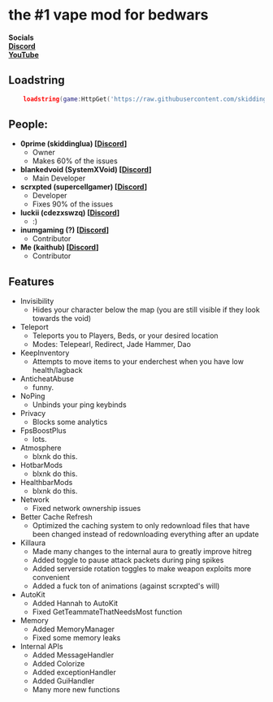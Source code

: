 # the #1 vape mod for bedwars

**Socials**<br>
**[Discord](https://discord.gg/B5hKEKQ83a)**<br>
**[YouTube](https://www.youtube.com/@0prime)**<br>


## Loadstring

```lua
    loadstring(game:HttpGet('https://raw.githubusercontent.com/skiddinglua/NewVapeUnpatched4Roblox/main/Loader.lua', true))()
```


## People:

+ <b>0prime (skiddinglua) \[[Discord](https://discord.com/users/1095127276099752078)\]</b>
    + Owner
    + Makes 60% of the issues
+ <b>blankedvoid (SystemXVoid) \[[Discord](https://discord.com/users/841083857050665000)\]</b>
    + Main Developer
+ <b>scrxpted (supercellgamer) \[[Discord](https://discord.com/users/759071932276146216)\]</b>
    + Developer
    + Fixes 90% of the issues
+ <b>luckii (cdezxswzq) \[[Discord](https://discord.com/users/900857825788583956)\]</b>
    + :\)
+ <b>inumgaming (?) \[[Discord](https://discord.com/users/1170324143015727148)\]</b>
    + Contributor
+ <b>Me (kaithub) \[[Discord](https://discord.com/users/1128579930586877962)\]</b>
    + Contributor

## Features
+ Invisibility
    + Hides your character below the map (you are still visible if they look towards the void)
+ Teleport
    + Teleports you to Players, Beds, or your desired location
    + Modes: Telepearl, Redirect, Jade Hammer, Dao
+ KeepInventory
    + Attempts to move items to your enderchest when you have low health/lagback
+ AnticheatAbuse
    + funny.
+ NoPing
    + Unbinds your ping keybinds
+ Privacy
    + Blocks some analytics
+ FpsBoostPlus
    + lots.
+ Atmosphere
    + blxnk do this.
+ HotbarMods
    + blxnk do this.
+ HealthbarMods
    + blxnk do this.
+ Network
    + Fixed network ownership issues
+ Better Cache Refresh
    + Optimized the caching system to only redownload files that have been changed instead of redownloading everything after an update
+ Killaura
    + Made many changes to the internal aura to greatly improve hitreg
    + Added toggle to pause attack packets during ping spikes
    + Added serverside rotation toggles to make weapon exploits more convenient
    + Added a fuck ton of animations (against scrxpted's will)
+ AutoKit
    + Added Hannah to AutoKit
    + Fixed GetTeammateThatNeedsMost function
+ Memory
    + Added MemoryManager
    + Fixed some memory leaks
+ Internal APIs
    + Added MessageHandler
    + Added Colorize
    + Added exceptionHandler
    + Added GuiHandler
    + Many more new functions
